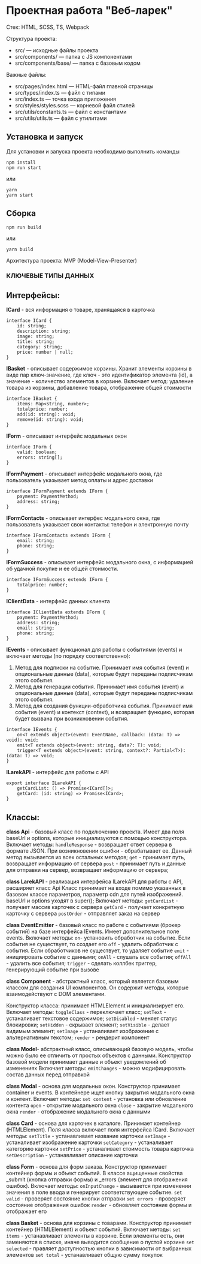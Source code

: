 # Проектная работа "Веб-ларек"

Стек: HTML, SCSS, TS, Webpack

Структура проекта:
- src/ — исходные файлы проекта
- src/components/ — папка с JS компонентами
- src/components/base/ — папка с базовым кодом

Важные файлы:
- src/pages/index.html — HTML-файл главной страницы
- src/types/index.ts — файл с типами
- src/index.ts — точка входа приложения
- src/styles/styles.scss — корневой файл стилей
- src/utils/constants.ts — файл с константами
- src/utils/utils.ts — файл с утилитами

## Установка и запуск
Для установки и запуска проекта необходимо выполнить команды

```
npm install
npm run start
```

или

```
yarn
yarn start
```
## Сборка

```
npm run build
```

или

```
yarn build
```
Архитектура проекта: 
MVP (Model-View-Presenter)

### КЛЮЧЕВЫЕ ТИПЫ ДАННЫХ
## Интерфейсы:

**ICard** - вся информация о товаре, хранящаяся в карточка
```
interface ICard {
    id: string;
    description: string;
    image: string;
    title: string;
    category: string;
    price: number | null;
}
```

**IBasket** - описывает содержимое корзины. Хранит элементы корзины в виде пар ключ-значение, где ключ - это идентификатор элемента (id), а значение - количество элементов в корзине. Включает метод: удаление товара из корзины, добавление товара, отображение общей стоимости
```
interface IBasket {
    items: Map<string, number>;
    totalprice: number;
    add(id: string): void;
    remove(id: string): void;
}
```

**IForm** - описывает интерфейс модальных окон
```
interface IForm {
    valid: boolean;
    errors: string[];
}
```

**IFormPayment** - описывает интерфейс модального окна, где пользователь указывает метод оплаты и адрес доставки
```
interface IFormPayment extends IForm {
    payment: PaymentMethod;
	address: string;
}
```

**IFormContacts** - описывает интерфес модального окна, где пользователь указывает свои контакты: телефон и электронную почту
```
interface IFormContacts extends IForm {
    email: string;
    phone: string;
}
```

**IFormSuccess** - описывает интерфейс модального окна, с информацией об удачной покупке и ее общей стоимости.
```
interface IFormSuccess extends IForm {
    totalprice: number;
}
```

**IClientData** - интерфейс данных клиента
```
interface IClientData extends IForm {
	payment: PaymentMethod;
	address: string;
	email: string;
	phone: string;
}
```

**IEvents** - описывает функционал для работы с событиями (events) и включает методы (по порядку соответственно):
1) Метод для подписки на событие. Принимает имя события (event) и опциональные данные (data), которые будут переданы подписчикам этого события.
2) Метод для генерации события. Принимает имя события (event) и опциональные данные (data), которые будут переданы подписчикам этого события.
3) Метод для создания функции-обработчика события. Принимает имя события (event) и контекст (context), и возвращает функцию, которая будет вызвана при возникновении события.
```
interface IEvents {
    on<T extends object>(event: EventName, callback: (data: T) => void): void; 
    emit<T extends object>(event: string, data?: T): void;
    trigger<T extends object>(event: string, context?: Partial<T>): (data: T) => void;
}
```

**ILarekAPI** - интерфейс для работы с API
```
export interface ILarekAPI {
    getCardList: () => Promise<ICard[]>;
    getCard: (id: string) => Promise<ICard>;  
}
```

## Классы:
**class Api** - базовый класс по подключению проекта. Имеет два поля baseUrl и options, которые инициализуются с помощью конструктора.
Включает методы:
`handleResponse` -  возвращает ответ сервера в формате JSON. При возникновении ошибки - обрабатывает ее. Данный метод вызывается из всех остальных методов;
`get` - принимает путь, возвращает информацию от сервера
`post` - принимает путь и данные для отправки на сервер, возвращает информацию от сервера;

**class LarekAPI** - реализация интерфейса ILarekAPI для работы с API, расширяет класс Api
Класс принимает на входе помимо указанных в базовом классе параметров, параметр cdn для путей изображений. baseUrl и options уходят в super();
Включает методы:
`getCardList` - получает массив карточек с сервера
`getCard` - получает конкретную карточку с сервера
`postOrder` - отправляет заказ на сервер


**class EventEmitter** - базовый класс по работе с событиями (брокер событий) на базе интерфейса IEvents. Имеет дополнительное поле events.
Включает методы:
`on`- установить обработчик на событие. Если события не существует, то создает его
`off` - удалить обработчик с события. Если обработчиков не существует, то удаляет событие
`emit` - инициировать событие с данными;
`onAll` - слушать все события;
`offAll` - удалить все события;
`trigger` - сделать коллбек триггер, генерирующий событие при вызове


**class Component** - абстрактный класс, который является базовым классом для создания UI компонентов. Он содержит методы, которые взаимодействуют с DOM элементами. 

Конструктор класса: принимает HTMLElement и инициализирует его.
Включает методы:
`toggleClass` - переключает класс;
`setText` - устаналивает текстовое содержимое;
`setDisabled` - меняет статус блокировки;
`setHidden` - скрывает элемент;
`setVisible` - делает видимым элемент;
`setImage` - устаналивает изображение с альтернативным текстом;
`render` - рендерит компонент


**class Model**- абстрактный класс, описывающий базовую модель, чтобы можно было ее отличить от простых объектов с данными. Конструктор базовой модели принимает данные и объект уведомлений об изменениях
Включает методы:
`emitChanges` - можно модифицировать состав данных перед отправкой


**class Modal** - основа для модальных окон. Конструктор принимает container и events. В контейнере ищет кнопку закрытия модального окна и контент.
Включает методы:
`set content` - установка или обновление контента
`open` - открытие модального окна
`close` - закрытие модального окна
`render` - отображение модального окна с данными

**class Card** - основа для карточек в каталоге. Принимает контейнер (HTMLElement). Поля класса включает поля интерфейcа ICard.
Включает методы:
`setTitle` - устанавливает название карточки
`setImage` - устаналивает изображение карточки
`setCategory` - устаналивает категорию карточки
`setPrice` - устаналивает стоимость товара карточка
`setDescription` - устанавливает описание карточки

**class Form** - основа для форм заказа. Конструктор принимает контейнер формы и объект событий. В классе ащищенные свойства _submit (кнопка отправки формы) и _errors (элемент для отображения ошибок).
Включает методы: 
`onInputChange` - вызывается при изменении значения в поле ввода и генерирует соответствующее событие.
`set valid` - проверяет состояние кнопки отправки
`set errors` - проверяет состояние отображения ошибок
`render` - обновляет состояние формы и отображает его

**class Basket** - основа для корзины с товарами. Конструктор принимает контейнер (HTMLElement) и объект событий.
Включает методы:
`set items` - устанавливает элементы в корзине. Если элементы есть, они заменяются в списке, иначе выводится сообщение о пустой корзине
`set selected` - правляет доступностью кнопки в зависимости от выбранных элементов
`set total` - устанавливает общую сумму покупок
